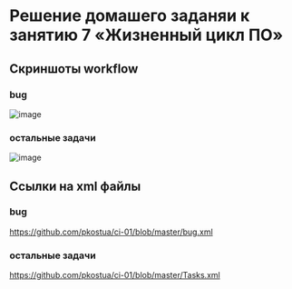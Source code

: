 # Решение домашего заданяи к занятию 7 «Жизненный цикл ПО»
## Скриншоты workflow
### bug
![image](https://github.com/user-attachments/assets/b3e579f9-b080-40a2-9f8a-a23287c1d21a)

### остальные задачи
![image](https://github.com/user-attachments/assets/0c8fc51d-daff-44e6-bff1-8b6a67dad5e3)

## Ссылки на xml файлы
### bug
https://github.com/pkostua/ci-01/blob/master/bug.xml

### остальные задачи
https://github.com/pkostua/ci-01/blob/master/Tasks.xml
